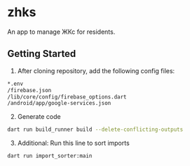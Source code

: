 # zhks

An app to manage ЖКс for residents.

## Getting Started

1. After cloning repository, add the following config files:

```bash
*.env
/firebase.json
/lib/core/config/firebase_options.dart
/android/app/google-services.json
```

2. Generate code

```bash
dart run build_runner build --delete-conflicting-outputs
```

3. Additional: Run this line to sort imports
```bash
dart run import_sorter:main
```